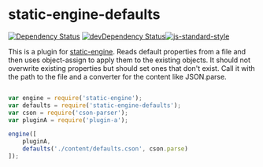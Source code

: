 # static-engine-defaults

[![Dependency Status](https://david-dm.org/erickmerchant/static-engine-defaults.svg?style=flat-square)](https://david-dm.org/erickmerchant/static-engine-defaults) [![devDependency Status](https://david-dm.org/erickmerchant/static-engine-defaults/dev-status.svg?style=flat-square)](https://david-dm.org/erickmerchant/static-engine-defaults#info=devDependencies)[![js-standard-style](https://img.shields.io/badge/code%20style-standard-brightgreen.svg?style=flat)](https://github.com/feross/standard)

This is a plugin for [static-engine](https://github.com/erickmerchant/static-engine). Reads default properties from a file and then uses object-assign to apply them to the existing objects. It should not overwrite existing properties but should set ones that don't exist. Call it with the path to the file and a converter for the content like JSON.parse.

```javascript

var engine = require('static-engine');
var defaults = require('static-engine-defaults');
var cson = require('cson-parser');
var pluginA = require('plugin-a');

engine([
    pluginA,
    defaults('./content/defaults.cson', cson.parse)
]);

```
